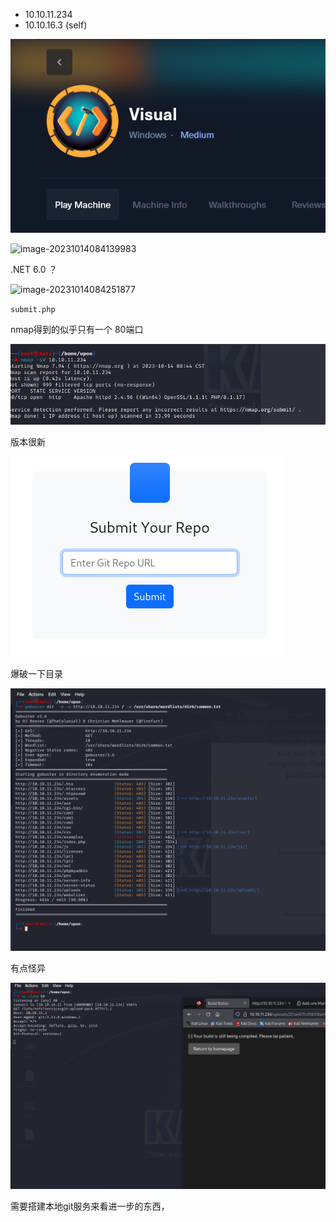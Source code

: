 * 10.10.11.234
* 10.10.16.3 (self)

![image-20231014083713786](.\images\Visual\image-20231014083713786.png)



![image-20231014084139983](D:\htb日记\images\Visual\image-20231014084139983.png)

.NET 6.0 ？ 



![image-20231014084251877](D:\htb日记\images\Visual\image-20231014084251877.png)

`submit.php`



nmap得到的似乎只有一个 80端口

![image-20231014084717460](.\images\Visual\image-20231014084717460.png)



版本很新

![image-20231014084329725](.\images\Visual\image-20231014084329725.png)

爆破一下目录

![image-20231014084941575](.\images\Visual\image-20231014084941575.png)

有点怪异



![image-20231014085127567](.\images\Visual\image-20231014085127567.png)

需要搭建本地git服务来看进一步的东西，